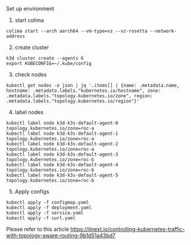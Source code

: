 Set up environment

1. start colima
```
colima start --arch aarch64 --vm-type=vz --vz-rosetta --network-address
```

2. create cluster
```
k3d cluster create --agents 6
export KUBECONFIG=~/.kube/config
```

3. check nodes
```
kubectl get nodes -o json | jq '.items[] | {name: .metadata.name, hostname: .metadata.labels."kubernetes.io/hostname", zone: .metadata.labels."topology.kubernetes.io/zone", region: .metadata.labels."topology.kubernetes.io/region"}'
```

4. label nodes
```
kubectl label node k3d-k3s-default-agent-0 topology.kubernetes.io/zone=roc-a
kubectl label node k3d-k3s-default-agent-1 topology.kubernetes.io/zone=roc-a
kubectl label node k3d-k3s-default-agent-2 topology.kubernetes.io/zone=roc-a
kubectl label node k3d-k3s-default-agent-3 topology.kubernetes.io/zone=roc-b
kubectl label node k3d-k3s-default-agent-4 topology.kubernetes.io/zone=roc-b
kubectl label node k3d-k3s-default-agent-5 topology.kubernetes.io/zone=roc-b
```

5. Apply configs
```
kubectl apply -f configmap.yaml
kubectl apply -f deployment.yaml
kubectl apply -f service.yaml
kubectl apply -f curl.yaml
```

Please refer to this article https://itnext.io/controlling-kubernetes-traffic-with-topology-aware-routing-9b1d51a43bd7